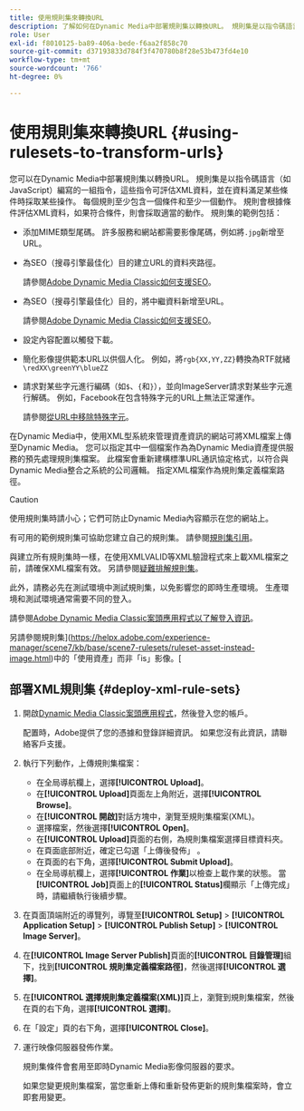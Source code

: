 ```yaml
---
title: 使用規則集來轉換URL
description: 了解如何在Dynamic Media中部署規則集以轉換URL。 規則集是以指令碼語言（如JavaScript）編寫的一組指令，這些指令可評估XML資料，並在資料滿足某些條件時採取某些操作。
role: User
exl-id: f8010125-ba89-406a-bede-f6aa2f858c70
source-git-commit: d37193833d784f3f470780b8f28e53b473fd4e10
workflow-type: tm+mt
source-wordcount: '766'
ht-degree: 0%

---
```


# 使用規則集來轉換URL {#using-rulesets-to-transform-urls}

您可以在Dynamic Media中部署規則集以轉換URL。 規則集是以指令碼語言（如JavaScript）編寫的一組指令，這些指令可評估XML資料，並在資料滿足某些條件時採取某些操作。 每個規則至少包含一個條件和至少一個動作。 規則會根據條件評估XML資料，如果符合條件，則會採取適當的動作。 規則集的範例包括：

* 添加MIME類型尾碼。 許多服務和網站都需要影像尾碼，例如將`.jpg`新增至URL。
* 為SEO（搜尋引擎最佳化）目的建立URL的資料夾路徑。

   請參閱[Adobe Dynamic Media Classic如何支援SEO](/help/assets/dynamic-media/assets/s7_seo.pdf)。

* 為SEO（搜尋引擎最佳化）目的，將中繼資料新增至URL。

   請參閱[Adobe Dynamic Media Classic如何支援SEO](/help/assets/dynamic-media/assets/s7_seo.pdf)。

* 設定內容配置以觸發下載。
* 簡化影像提供範本URL以供個人化。 例如，將`rgb{XX,YY,ZZ}`轉換為RTF就緒`\redXX\greenYY\blueZZ`

* 請求對某些字元進行編碼（如`$`、`{`和`}`），並向ImageServer請求對某些字元進行解碼。 例如，Facebook在包含特殊字元的URL上無法正常運作。

   請參閱[從URL中移除特殊字元](https://helpx.adobe.com/experience-manager/scene7/kb/base/scene7-rulesets/remove-special-characters-urls.html)。

在Dynamic Media中，使用XML型系統來管理資產資訊的網站可將XML檔案上傳至Dynamic Media。 您可以指定其中一個檔案作為為Dynamic Media資產提供服務的預先處理規則集檔案。 此檔案會重新建構標準URL通訊協定格式，以符合與Dynamic Media整合之系統的公司邏輯。 指定XML檔案作為規則集定義檔案路徑。

>[!CAUTION]
>
>使用規則集時請小心；它們可防止Dynamic Media內容顯示在您的網站上。

有可用的範例規則集可協助您建立自己的規則集。
請參閱[規則集引用](https://experienceleague.adobe.com/docs/dynamic-media-developer-resources/image-serving-api/image-serving-api/rule-set-reference/c-rule-set-reference.html)。

與建立所有規則集時一樣，在使用XMLVALID等XML驗證程式來上載XML檔案之前，請確保XML檔案有效。
另請參閱[疑難排解規則集](https://helpx.adobe.com/experience-manager/scene7/kb/base/scene7-rulesets/scene7-ruleset-troubleshooting.html)。

此外，請務必先在測試環境中測試規則集，以免影響您的即時生產環境。
生產環境和測試環境通常需要不同的登入。

請參閱[Adobe Dynamic Media Classic案頭應用程式以了解登入資訊](https://experienceleague.adobe.com/docs/dynamic-media-classic/using/getting-started/signing-out.html#sign-in-dmc-app)。

<!-- OBSOLETE CONTENT * **NA staging environment** login page: [https://s7sps1-staging.scene7.com/IpsWeb/](https://s7sps1-staging.scene7.com/IpsWeb/)
* **EMEA staging environment** login page: [https://s7sps3-staging.scene7.com/IpsWeb/](https://s7sps3-staging.scene7.com/IpsWeb/)
* **JAPAC staging environment** login page: [https://s7sps5-staging.scene7.com/IpsWeb/](https://s7sps5-staging.scene7.com/IpsWeb/) -->

另請參閱規則集](https://helpx.adobe.com/experience-manager/scene7/kb/base/scene7-rulesets/ruleset-asset-instead-image.html)中的「使用資產」而非「is」影像。[

## 部署XML規則集 {#deploy-xml-rule-sets}

1. 開啟[Dynamic Media Classic案頭應用程式](https://experienceleague.adobe.com/docs/dynamic-media-classic/using/getting-started/signing-out.html#getting-started)，然後登入您的帳戶。

   配置時，Adobe提供了您的憑據和登錄詳細資訊。 如果您沒有此資訊，請聯絡客戶支援。

1. 執行下列動作，上傳規則集檔案：

   * 在全局導航欄上，選擇&#x200B;**[!UICONTROL Upload]**。
   * 在&#x200B;**[!UICONTROL Upload]**&#x200B;頁面左上角附近，選擇&#x200B;**[!UICONTROL Browse]**。
   * 在&#x200B;**[!UICONTROL 開啟]**&#x200B;對話方塊中，瀏覽至規則集檔案(XML)。
   * 選擇檔案，然後選擇&#x200B;**[!UICONTROL Open]**。
   * 在&#x200B;**[!UICONTROL Upload]**&#x200B;頁面的右側，為規則集檔案選擇目標資料夾。
   * 在頁面底部附近，確定已勾選「上傳後發佈」 。
   * 在頁面的右下角，選擇&#x200B;**[!UICONTROL Submit Upload]**。
   * 在全局導航欄上，選擇&#x200B;**[!UICONTROL 作業]**&#x200B;以檢查上載作業的狀態。 當&#x200B;**[!UICONTROL Job]**&#x200B;頁面上的&#x200B;**[!UICONTROL Status]**&#x200B;欄顯示「上傳完成」時，請繼續執行後續步驟。

1. 在頁面頂端附近的導覽列，導覽至&#x200B;**[!UICONTROL Setup]** > **[!UICONTROL Application Setup]** > **[!UICONTROL Publish Setup]** > **[!UICONTROL Image Server]**。
1. 在&#x200B;**[!UICONTROL Image Server Publish]**&#x200B;頁面的&#x200B;**[!UICONTROL 目錄管理]**&#x200B;組下，找到&#x200B;**[!UICONTROL 規則集定義檔案路徑]**，然後選擇&#x200B;**[!UICONTROL 選擇]**。
1. 在&#x200B;**[!UICONTROL 選擇規則集定義檔案(XML)]**&#x200B;頁上，瀏覽到規則集檔案，然後在頁的右下角，選擇&#x200B;**[!UICONTROL 選擇]**。
1. 在「設定」頁的右下角，選擇&#x200B;**[!UICONTROL Close]**。
1. 運行映像伺服器發佈作業。

   規則集條件會套用至即時Dynamic Media影像伺服器的要求。

   如果您變更規則集檔案，當您重新上傳和重新發佈更新的規則集檔案時，會立即套用變更。
